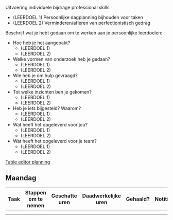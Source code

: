 Uitvoering individuele bijdrage professional skills

- (LEERDOEL 1) Persoonlijke dagplanning bijhouden voor taken
- (LEERDOEL 2) Verminderen/afleren van perfectionistisch gedrag

Beschrijf wat je hebt gedaan om te werken aan je persoonlijke leerdoelen:
- Hoe heb je het aangepakt?
  - (LEERDOEL 1) 
  - (LEERDOEL 2) 
- Welke vormen van onderzoek heb je gedaan?
  - (LEERDOEL 1) 
  - (LEERDOEL 2) 
- Wie heb je om hulp gevraagd?
  - (LEERDOEL 1) 
  - (LEERDOEL 2) 
- Tot welke inzichten ben je gekomen?
  - (LEERDOEL 1) 
  - (LEERDOEL 2) 
- Heb je iets bijgesteld? Waarom?
  - (LEERDOEL 1) 
  - (LEERDOEL 2) 
- Wat heeft het opgeleverd voor jou?
  - (LEERDOEL 1) 
  - (LEERDOEL 2) 
- Wat heeft het opgeleverd voor je team?
  - (LEERDOEL 1) 
  - (LEERDOEL 2) 



[Table editor planning](https://www.tablesgenerator.com/markdown_tables) 

## Maandag
| Taak | Stappen om te nemen | Geschatte uren | Daadwerkelijke uren | Gehaald? | Notities |
|------|---------------------|----------------|---------------------|----------|----------|
|      |                     |                |                     |          |          |
|      |                     |                |                     |          |          |
